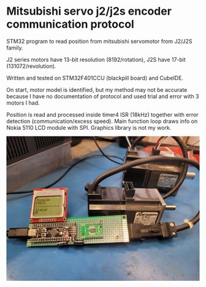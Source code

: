 # Mitsubishi servo j2/j2s encoder communication protocol

 STM32 program to read position from mitsubishi servomotor from J2/J2S family.
 
 
 J2 series motors have 13-bit resolution (8192/rotation), J2S have 17-bit (131072/revolution).
 
 
 Written and tested on STM32F401CCU (blackpill board) and CubeIDE.
 
 
 On start, motor model is identified, but my method may not be accurate because I have no documentation of protocol and used trial and error with 3 motors I had.
 
 
 Position is read and processed inside timer4 ISR (18kHz) together with error detection (communication/excess speed).
 Main function loop draws info on Nokia 5110 LCD module with SPI. Graphics library is not my work.
 
 ![Photo](/photo.jpg)
